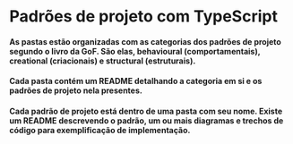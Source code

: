# Padrões de projeto com TypeScript

#### As pastas estão organizadas com as categorias dos padrões de projeto segundo o livro da GoF. São elas, behavioural (comportamentais), creational (criacionais) e structural (estruturais).

#### Cada pasta contém um README detalhando a categoria em si e os padrões de projeto nela presentes.

#### Cada padrão de projeto está dentro de uma pasta com seu nome. Existe um README descrevendo o padrão, um ou mais diagramas e trechos de código para exemplificação de implementação.
